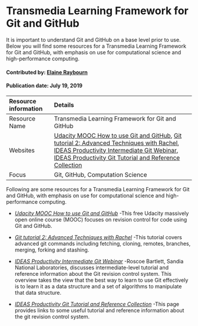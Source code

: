 # Transmedia Learning Framework for Git and GitHub
<!-- deck text start --> 
It is important to understand Git and GitHub on a base level prior to use. Below you will find some resources for a Transmedia Learning Framework for Git and GitHub, with emphasis on use for computational science and high-performance computing. 
<!-- deck text end --> 

#### Contributed by: [Elaine Raybourn](https://github.com/elaineraybourn)
#### Publication date: July 19, 2019


Resource information | Details 
:--- | :--- 
Resource Name | Transmedia Learning Framework for Git and GitHub
Websites | [Udacity MOOC How to use Git and GitHub](https://www.udacity.com/course/how-to-use-git-and-github--ud775), [Git tutorial 2: Advanced Techniques with Rachel](https://www.youtube.com/watch?v=hF9X62rLSjE), [IDEAS Productivity Intermediate Git Webinar](https://www.youtube.com/watch?v=xBNlcq2B2E8), [IDEAS Productivity Git Tutorial and Reference Collection](https://ideas-productivity.org/resources/howtos/git-tutorial-and-reference-collection/)
Focus | Git, GitHub, Computation Science

Following are some resources for a Transmedia Learning Framework for Git and GitHub, with emphasis on use for computational science and high-performance computing. 

- *[Udacity MOOC How to use Git and GitHub](https://www.udacity.com/course/how-to-use-git-and-github--ud775)*
-This free Udacity massively open online course (MOOC) focuses on revision control for code using Git and GitHub.

- *[Git tutorial 2: Advanced Techniques with Rachel](https://www.youtube.com/watch?v=hF9X62rLSjE)*
-This tutorial covers advanced git commands including fetching, cloning, remotes, branches, merging, forking and stashing.

- *[IDEAS Productivity Intermediate Git Webinar](https://www.youtube.com/watch?v=xBNlcq2B2E8)*
-Roscoe Bartlett, Sandia National Laboratories, discusses intermediate-level tutorial and reference information about the Git revision control system. This overview takes the view that the best way to learn to use Git effectively is to learn it as a data structure and a set of algorithms to manipulate that data structure.  

- *[IDEAS Productivity Git Tutorial and Reference Collection](https://ideas-productivity.org/resources/howtos/git-tutorial-and-reference-collection/)*
-This page provides links to some useful tutorial and reference information about the git revision control system.


<!--- browser security problems
- [GitGame](https://www.git-game.com/)
-The git-game is a terminal based game that teaches both new and advances users some pretty cool features of the git scm (source control management) system. The theme of the game is a scavanger hunt. Using git's commands you find clues that will help you solve the "puzzle". 
--->

<!---
Publish: yes
Categories: skills, development
Topics: online learning, revision control
Tags: bssw-article
Level: 2
Prerequisites: defaults
Aggregate: subresource
--->
